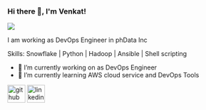 ### Hi there 👋, I'm Venkat!
![](https://media-exp1.licdn.com/dms/image/C5616AQHBfb3t0crMuQ/profile-displaybackgroundimage-shrink_200_800/0/1626482130092?e=1635984000&v=beta&t=bmFWMbCFeB3j_479O775KfsseY8zD6LtNeQfSTvJxWs)

I am working as DevOps Engineer in phData Inc

Skills: Snowflake | Python | Hadoop | Ansible | Shell scripting

- 🔭 I’m currently working on as DevOps Engineer 
- 🌱 I’m currently learning AWS cloud service and DevOps Tools 


[<img src='https://cdn.jsdelivr.net/npm/simple-icons@3.0.1/icons/github.svg' alt='github' height='40'>](https://github.com/https://github.com/venkathckr)  [<img src='https://cdn.jsdelivr.net/npm/simple-icons@3.0.1/icons/linkedin.svg' alt='linkedin' height='40'>](https://www.linkedin.com/in/www.linkedin.com/in/venkata-krishnan-3a9352137/)  


